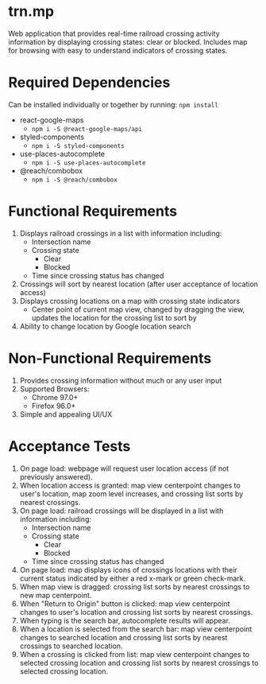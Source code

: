# trn.mp
Web application that provides real-time railroad crossing activity information by displaying crossing states: clear or blocked. Includes map for browsing with easy to understand indicators of crossing states.


# Required Dependencies
Can be installed individually or together by running: `npm install`

- react-google-maps
    - `npm i -S @react-google-maps/api`
- styled-components
    - `npm i -S styled-components`
- use-places-autocomplete
    - `npm i -S use-places-autocomplete`
- @reach/combobox
    - `npm i -S @reach/combobox`


# Functional Requirements
1. Displays railroad crossings in a list with information including: 
    - Intersection name
    - Crossing state
        - Clear
        - Blocked
    - Time since crossing status has changed
2. Crossings will sort by nearest location (after user acceptance of location access)
3. Displays crossing locations on a map with crossing state indicators
    - Center point of current map view, changed by dragging the view, updates the location for the crossing list to sort by
4. Ability to change location by Google location search


# Non-Functional Requirements
1. Provides crossing information without much or any user input
2. Supported Browsers:
    - Chrome 97.0+
    - Firefox 96.0+
3. Simple and appealing UI/UX


# Acceptance Tests
1. On page load: webpage will request user location access (if not previously answered).
2. When location access is granted: map view centerpoint changes to user's location, map zoom level increases, and crossing list sorts by nearest crossings.
3. On page load: railroad crossings will be displayed in a list with information including:
    - Intersection name
    - Crossing state
        - Clear
        - Blocked
    - Time since crossing status has changed
4. On page load: map displays icons of crossings locations with their current status indicated by either a red x-mark or green check-mark.
5. When map view is dragged: crossing list sorts by nearest crossings to new map centerpoint.
6. When "Return to Origin" button is clicked: map view centerpoint changes to user's location and crossing list sorts by nearest crossings.
7. When typing is the search bar, autocomplete results will appear.
8. When a location is selected from the search bar: map view centerpoint changes to searched location and crossing list sorts by nearest crossings to searched location.
9. When a crossing is clicked from list: map view centerpoint changes to selected crossing location and crossing list sorts by nearest crossings to selected crossing location.